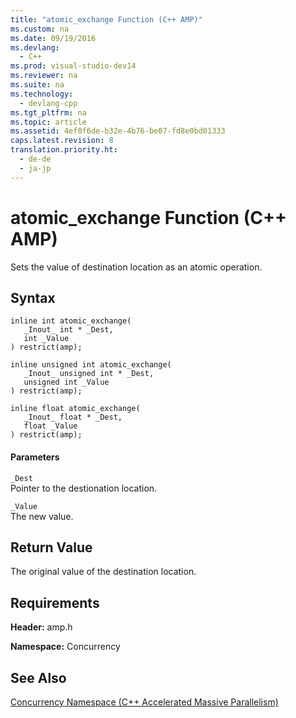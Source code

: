 ```yaml
---
title: "atomic_exchange Function (C++ AMP)"
ms.custom: na
ms.date: 09/19/2016
ms.devlang: 
  - C++
ms.prod: visual-studio-dev14
ms.reviewer: na
ms.suite: na
ms.technology: 
  - devlang-cpp
ms.tgt_pltfrm: na
ms.topic: article
ms.assetid: 4ef0f6de-b32e-4b76-be07-fd8e0bd01333
caps.latest.revision: 8
translation.priority.ht: 
  - de-de
  - ja-jp
---
```

# atomic_exchange Function (C++ AMP)
Sets the value of destination location as an atomic operation.  
  
## Syntax  
  
```  
inline int atomic_exchange(  
   _Inout_ int * _Dest,  
   int _Value                       
) restrict(amp);  
  
inline unsigned int atomic_exchange(  
   _Inout_ unsigned int * _Dest,  
   unsigned int _Value                       
) restrict(amp);  
  
inline float atomic_exchange(  
   _Inout_ float * _Dest,  
   float _Value                       
) restrict(amp);  
```  
  
#### Parameters  
 `_Dest`  
 Pointer to the destionation location.  
  
 `_Value`  
 The new value.  
  
## Return Value  
 The original value of the destination location.  
  
## Requirements  
 **Header:** amp.h  
  
 **Namespace:** Concurrency  
  
## See Also  
 [Concurrency Namespace (C++ Accelerated Massive Parallelism)](../vs140/Concurrency-Namespace--C---AMP-.md)
